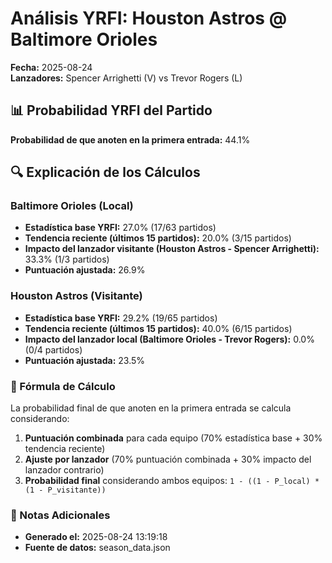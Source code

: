 # Análisis YRFI: Houston Astros @ Baltimore Orioles

**Fecha:** 2025-08-24  
**Lanzadores:** Spencer Arrighetti (V) vs Trevor Rogers (L)

## 📊 Probabilidad YRFI del Partido

**Probabilidad de que anoten en la primera entrada:** 44.1%

## 🔍 Explicación de los Cálculos

### Baltimore Orioles (Local)
- **Estadística base YRFI:** 27.0% (17/63 partidos)
- **Tendencia reciente (últimos 15 partidos):** 20.0% (3/15 partidos)
- **Impacto del lanzador visitante (Houston Astros - Spencer Arrighetti):** 33.3% (1/3 partidos)
- **Puntuación ajustada:** 26.9%

### Houston Astros (Visitante)
- **Estadística base YRFI:** 29.2% (19/65 partidos)
- **Tendencia reciente (últimos 15 partidos):** 40.0% (6/15 partidos)
- **Impacto del lanzador local (Baltimore Orioles - Trevor Rogers):** 0.0% (0/4 partidos)
- **Puntuación ajustada:** 23.5%

### 📝 Fórmula de Cálculo

La probabilidad final de que anoten en la primera entrada se calcula considerando:
1. **Puntuación combinada** para cada equipo (70% estadística base + 30% tendencia reciente)
2. **Ajuste por lanzador** (70% puntuación combinada + 30% impacto del lanzador contrario)
3. **Probabilidad final** considerando ambos equipos: `1 - ((1 - P_local) * (1 - P_visitante))`

### 📌 Notas Adicionales

- **Generado el:** 2025-08-24 13:19:18
- **Fuente de datos:** season_data.json
